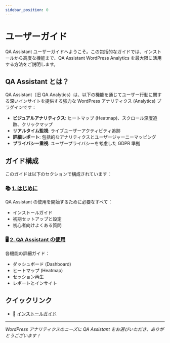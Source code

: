 ```yaml
---
sidebar_position: 0
---
```


# ユーザーガイド

QA Assistant ユーザーガイドへようこそ。この包括的なガイドでは、インストールから高度な機能まで、QA Assistant WordPress Analytics を最大限に活用する方法をご説明します。

## QA Assistant とは？

QA Assistant（旧 QA Analytics）は、以下の機能を通じてユーザー行動に関する深いインサイトを提供する強力な WordPress アナリティクス (Analytics) プラグインです：

- **ビジュアルアナリティクス**: ヒートマップ (Heatmap)、スクロール深度追跡、クリックマップ
- **リアルタイム監視**: ライブユーザーアクティビティ追跡
- **詳細レポート**: 包括的なアナリティクスとユーザージャーニーマッピング
- **プライバシー重視**: ユーザープライバシーを考慮した GDPR 準拠

## ガイド構成

このガイドは以下のセクションで構成されています：

### 📚 [1. はじめに](/docs/user-manual/getting-started)
QA Assistant の使用を開始するために必要なすべて：
- インストールガイド
- 初期セットアップと設定
- 初心者向けよくある質問

### 🖥️ [2. QA Assistant の使用](/docs/user-manual/screens-and-operations)
各機能の詳細ガイド：
- ダッシュボード (Dashboard)
- ヒートマップ (Heatmap)
- セッション再生
- レポートとインサイト

## クイックリンク

- 🚀 [インストールガイド](/docs/user-manual/getting-started/installation)

---

*WordPress アナリティクスのニーズに QA Assistant をお選びいただき、ありがとうございます！*
